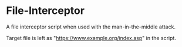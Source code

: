 # File-Interceptor
A file interceptor script when used with the man-in-the-middle attack.

Target file is left as "https://www.example.org/index.asp" in the script.